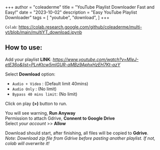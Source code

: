 +++
author = "coleaderme"
title = "YouTube Playlist Downloader Fast and Easy!"
date = "2023-10-02"
description = "Easy YouTube Playlist Downloader"
tags = [
    "youtube",
    "download",
]
+++

`Colab`: <https://colab.research.google.com/github/coleaderme/multi-yt/blob/main/multiYT_download.ipynb>

## How to use:  
Add your playlist **LINK**: *https://www.youtube.com/watch?v=MIeJ-etE36o&list=PLnKtcw5mIGUR-aMBz9AphxHzEH7Kt-azY*  

Select **Download** option:  
- `Audio + Video`       : (Default limit 40mins)  
- `Audio Only`          : (No limit)  
- `Bypass 40 mins limit`: (No limit)  

Click on play **(>)** button to run.  

You will see warning, **Run Anyway**  
Permission to attach Gdrive, **Connent to Google Drive**  
Select *your account* >> **Allow**  

Download should start, after finishing, all files will be copied to **Gdrive**.  
*Note: Download zip file from Gdrive before pasting another playlist. If not, colab will overwrite it!*  